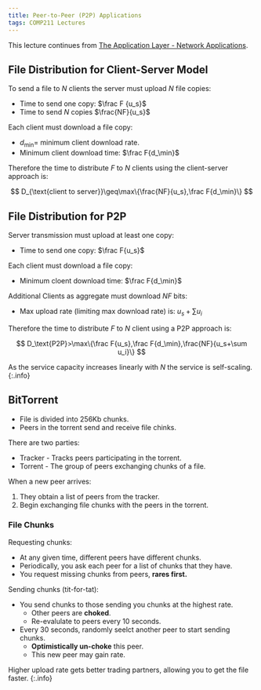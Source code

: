 ```yaml
---
title: Peer-to-Peer (P2P) Applications
tags: COMP211 Lectures
---
```

This lecture continues from [The Application Layer - Network Applications]({{site.baseurl}}/comp211/lectures/2021/10/06/1.html#peer-to-peer-p2p-architecture).

## File Distribution for Client-Server Model
To send a file to $N$ clients the server must upload $N$ file copies:

* Time to send one copy: $\frac F {u_s}$
* Time to send $N$ copies $\frac{NF}{u_s}$

Each client must download a file copy:

* $d_\min=$ minimum client download rate.
* Minimum client download time: $\frac F{d_\min}$

Therefore the time to distribute $F$ to $N$ clients using the client-server approach is:

$$
D_{\text{client to server}}\geq\max\{\frac{NF}{u_s},\frac F{d_\min}\}
$$

## File Distribution for P2P
Server transmission must upload at least one copy:

* Time to send one copy: $\frac F{u_s}$

Each client must download a file copy:

* Minimum cloent download time: $\frac F{d_\min}$

Additional Clients as aggregate must download $NF$ bits:

* Max upload rate (limiting max download rate) is: $u_s +\sum u_i$

Therefore the time to distribute $F$ to $N$ client using a P2P approach is:

$$
D_\text{P2P}>\max\{\frac F{u_s},\frac F{d_\min},\frac{NF}{u_s+\sum u_i}\}
$$

As the service capacity increases linearly with $N$ the service is self-scaling.
{:.info}

## BitTorrent

* File is divided into 256Kb chunks.
* Peers in the torrent send and receive file chinks.

There are two parties:

* Tracker - Tracks peers participating in the torrent.
* Torrent - The group of peers exchanging chunks of a file.

When a new peer arrives:

1. They obtain a list of peers from the tracker.
1. Begin exchanging file chunks with the peers in the torrent.

### File Chunks
Requesting chunks:

* At any given time, different peers have different chunks.
* Periodically, you ask each peer for a list of chunks that they have.
* You request missing chunks from peers, **rares first.**

Sending chunks (tit-for-tat):

* You send chunks to those sending you chunks at the highest rate.
	* Other peers are **choked**.
	* Re-evalulate to peers every 10 seconds.
* Every 30 seconds, randomly seelct another peer to start sending chunks.
	* **Optimistically un-choke** this peer.
	* This new peer may gain rate.
	
Higher upload rate gets better trading partners, allowing you to get the file faster.
{:.info}